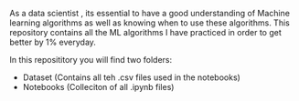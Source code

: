 As a data scientist , its essential to have a good understanding of Machine learning algorithms as well as knowing when to use these algorithms.
This repository contains all the ML algorithms I have practiced in order to get better by 1% everyday.

In this reposititory you will find two folders:
- Dataset (Contains all teh .csv files used in the notebooks)
- Notebooks (Colleciton of all .ipynb files)
